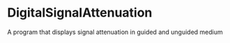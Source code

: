 # DigitalSignalAttenuation
A program that displays signal attenuation in guided and unguided medium
